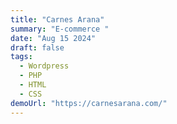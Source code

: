 ```yaml
---
title: "Carnes Arana"
summary: "E-commerce "
date: "Aug 15 2024"
draft: false
tags:
  - Wordpress
  - PHP
  - HTML
  - CSS
demoUrl: "https://carnesarana.com/"
---
```

